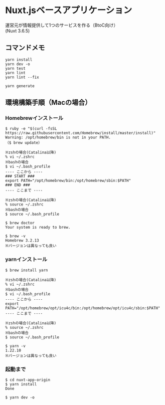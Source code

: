 # Nuxt.jsベースアプリケーション

運営元が情報提供して1つのサービスを作る（BtoC向け）  
(Nuxt 3.6.5)

## コマンドメモ

```
yarn install
yarn dev -o
yarn test
yarn lint
yarn lint --fix
```
```
yarn generate
```

## 環境構築手順（Macの場合）

### Homebrewインストール

```
$ ruby -e "$(curl -fsSL https://raw.githubusercontent.com/Homebrew/install/master/install)"
Warning: /opt/homebrew/bin is not in your PATH.
（$ brew update）

※zshの場合(Catalina以降)
% vi ~/.zshrc
※bashの場合
$ vi ~/.bash_profile
---- ここから ----
### START ###
export PATH="/opt/homebrew/bin:/opt/homebrew/sbin:$PATH"
### END ###
---- ここまで ----

※zshの場合(Catalina以降)
% source ~/.zshrc
※bashの場合
$ source ~/.bash_profile

$ brew doctor
Your system is ready to brew.

$ brew -v
Homebrew 3.2.13
※バージョンは異なっても良い
```

### yarnインストール

```
$ brew install yarn

※zshの場合(Catalina以降)
% vi ~/.zshrc
※bashの場合
$ vi ~/.bash_profile
---- ここから ----
export PATH="/opt/homebrew/opt/icu4c/bin:/opt/homebrew/opt/icu4c/sbin:$PATH"
---- ここまで ----

※zshの場合(Catalina以降)
% source ~/.zshrc
※bashの場合
$ source ~/.bash_profile

$ yarn -v
1.22.10
※バージョンは異なっても良い
```

### 起動まで

```
$ cd nuxt-app-origin
$ yarn install
Done

$ yarn dev -o
```
